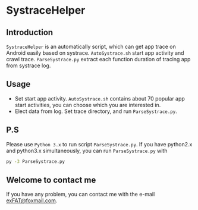 # SystraceHelper 

## Introduction

`SystraceHelper` is an automatically script, which can get app trace on Android easily based on systrace. `AutoSystrace.sh` start app activity and crawl trace. `ParseSystrace.py` extract each function duration of tracing app from systrace log.


## Usage 

- Set start app activity. `AutoSystrace.sh` contains about 70 popular app start activities, you can choose which you are interested in.
- Elect data from log. Set trace directory, and run `ParseSystrace.py`.


## P.S

Please use `Python 3.x` to run script `ParseSystrace.py`. If you have python2.x and python3.x simultaneously, you can run `ParseSystrace.py` with 
``` sh
py -3 ParseSystrace.py
```


## Welcome to contact me

If you have any problem, you can contact me with the e-mail exFAT@foxmail.com.
